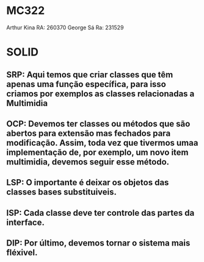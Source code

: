 # MC322
Arthur Kina RA: 260370
George Sá Ra: 231529

# SOLID
## SRP: Aqui temos que criar classes que têm apenas uma função específica, para isso criamos por exemplos as classes relacionadas a Multimidia
## OCP: Devemos  ter classes ou métodos que são abertos para extensão mas fechados para modificação. Assim, toda vez que tivermos umaa implementação de, por exemplo, um novo item multimidia, devemos seguir esse método.
## LSP: O importante é deixar os objetos das classes bases substituiveis.
## ISP: Cada classe deve ter controle das partes da interface.
## DIP: Por último, devemos tornar o sistema mais fléxivel.
